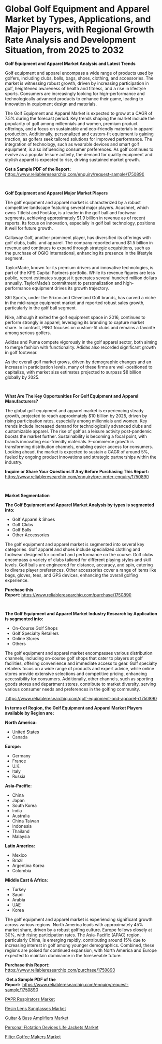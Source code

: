 <p><h1>Global Golf Equipment and Apparel Market by Types, Applications, and Major Players, with Regional Growth Rate Analysis and Development Situation, from 2025 to 2032</h1></p><p><strong>Golf Equipment and Apparel Market Analysis and Latest Trends</strong></p>
<p><p>Golf equipment and apparel encompass a wide range of products used by golfers, including clubs, balls, bags, shoes, clothing, and accessories. The market is witnessing robust growth, driven by increasing participation in golf, heightened awareness of health and fitness, and a rise in lifestyle sports. Consumers are increasingly looking for high-performance and technologically advanced products to enhance their game, leading to innovation in equipment design and materials.</p><p>The Golf Equipment and Apparel Market is expected to grow at a CAGR of 7.5% during the forecast period. Key trends shaping the market include the popularity of golf among millennials and women, premium product offerings, and a focus on sustainable and eco-friendly materials in apparel production. Additionally, personalized and custom-fit equipment is gaining traction, as golfers seek tailored solutions for improved performance. The integration of technology, such as wearable devices and smart golf equipment, is also influencing consumer preferences. As golf continues to evolve as a popular leisure activity, the demand for quality equipment and stylish apparel is expected to rise, driving sustained market growth.</p></p>
<p><strong>Get a Sample PDF of the Report:&nbsp;</strong> <a href="https://www.reliableresearchiq.com/enquiry/request-sample/1750890?utm_campaign=973&utm_medium=2&utm_source=Github&utm_content=ia&utm_term=04042025&utm_id=golf-equipment-and-apparel">https://www.reliableresearchiq.com/enquiry/request-sample/1750890</a></p>
<p>&nbsp;</p>
<p><strong>Golf Equipment and Apparel Major Market Players</strong></p>
<p><p>The golf equipment and apparel market is characterized by a robust competitive landscape featuring several major players. Acushnet, which owns Titleist and FootJoy, is a leader in the golf ball and footwear segments, achieving approximately $1.9 billion in revenue as of recent reports. Its focus on innovation, especially in golf ball technology, positions it well for future growth.</p><p>Callaway Golf, another prominent player, has diversified its offerings with golf clubs, balls, and apparel. The company reported around $1.5 billion in revenue and continues to expand through strategic acquisitions, such as the purchase of OGIO International, enhancing its presence in the lifestyle segment.</p><p>TaylorMade, known for its premium drivers and innovative technologies, is part of the KPS Capital Partners portfolio. While its revenue figures are less public, recent estimates suggest it generates several hundred million dollars annually. TaylorMade’s commitment to personalization and high-performance equipment drives its growth trajectory.</p><p>SRI Sports, under the Srixon and Cleveland Golf brands, has carved a niche in the mid-range equipment market and reported robust sales growth, particularly in the golf ball segment.</p><p>Nike, although it exited the golf equipment space in 2016, continues to perform strongly in apparel, leveraging its branding to capture market share. In contrast, PING focuses on custom-fit clubs and remains a favorite among serious golfers.</p><p>Adidas and Puma compete vigorously in the golf apparel sector, both aiming to merge fashion with functionality. Adidas also recorded significant growth in golf footwear.</p><p>As the overall golf market grows, driven by demographic changes and an increase in participation levels, many of these firms are well-positioned to capitalize, with market size estimates projected to surpass $8 billion globally by 2025.</p></p>
<p>&nbsp;</p>
<p><strong>What Are The Key Opportunities For Golf Equipment and Apparel Manufacturers?</strong></p>
<p><p>The global golf equipment and apparel market is experiencing steady growth, projected to reach approximately $10 billion by 2025, driven by rising participation rates, especially among millennials and women. Key trends include increased demand for technologically advanced clubs and customizable apparel. The rise of golf as a leisure activity post-pandemic boosts the market further. Sustainability is becoming a focal point, with brands innovating eco-friendly materials. E-commerce growth is transforming distribution channels, enabling easier access for consumers. Looking ahead, the market is expected to sustain a CAGR of around 5%, fueled by ongoing product innovations and strategic partnerships within the industry.</p></p>
<p><strong>Inquire or Share Your Questions If Any Before Purchasing This Report:</strong> <a href="https://www.reliableresearchiq.com/enquiry/pre-order-enquiry/1750890?utm_campaign=973&utm_medium=2&utm_source=Github&utm_content=ia&utm_term=04042025&utm_id=golf-equipment-and-apparel">https://www.reliableresearchiq.com/enquiry/pre-order-enquiry/1750890</a></p>
<p>&nbsp;</p>
<p><strong>Market Segmentation</strong></p>
<p><strong>The Golf Equipment and Apparel Market Analysis by types is segmented into:</strong></p>
<p><ul><li>Golf Apparel & Shoes</li><li>Golf Clubs</li><li>Golf Balls</li><li>Other Accessories</li></ul></p>
<p><p>The golf equipment and apparel market is segmented into several key categories. Golf apparel and shoes include specialized clothing and footwear designed for comfort and performance on the course. Golf clubs encompass a variety of clubs tailored for different playing styles and skill levels. Golf balls are engineered for distance, accuracy, and spin, catering to diverse player preferences. Other accessories cover a range of items like bags, gloves, tees, and GPS devices, enhancing the overall golfing experience.</p></p>
<p><strong>Purchase this Report:&nbsp;</strong><a href="https://www.reliableresearchiq.com/purchase/1750890?utm_campaign=973&utm_medium=2&utm_source=Github&utm_content=ia&utm_term=04042025&utm_id=golf-equipment-and-apparel">https://www.reliableresearchiq.com/purchase/1750890</a></p>
<p>&nbsp;</p>
<p><strong>The Golf Equipment and Apparel Market Industry Research by Application is segmented into:</strong></p>
<p><ul><li>On-Course Golf Shops</li><li>Golf Specialty Retailers</li><li>Online Stores</li><li>Others</li></ul></p>
<p><p>The golf equipment and apparel market encompasses various distribution channels, including on-course golf shops that cater to players at golf facilities, offering convenience and immediate access to gear. Golf specialty retailers focus on a wide range of products and expert advice, while online stores provide extensive selections and competitive pricing, enhancing accessibility for consumers. Additionally, other channels, such as sporting goods stores and department stores, contribute to market diversity, serving various consumer needs and preferences in the golfing community.</p></p>
<p><a href="https://www.reliableresearchiq.com/golf-equipment-and-apparel-r1750890?utm_campaign=973&utm_medium=2&utm_source=Github&utm_content=ia&utm_term=04042025&utm_id=golf-equipment-and-apparel">&nbsp;https://www.reliableresearchiq.com/golf-equipment-and-apparel-r1750890</a></p>
<p><strong>In terms of Region, the Golf Equipment and Apparel Market Players available by Region are:</strong></p>
<p>
    <p> <strong> North America: </strong>
        <ul>
            <li>United States</li>
            <li>Canada</li>
        </ul>
        </p> 
    <p> <strong> Europe: </strong>
        <ul>
            <li>Germany</li>
            <li>France</li>
            <li>U.K.</li>
            <li>Italy</li>
            <li>Russia</li>
        </ul>
        </p> 
    <p> <strong> Asia-Pacific: </strong>
        <ul>
            <li>China</li>
            <li>Japan</li>
            <li>South Korea</li>
            <li>India</li>
            <li>Australia</li>
            <li>China Taiwan</li>
            <li>Indonesia</li>
            <li>Thailand</li>
            <li>Malaysia</li>
        </ul>
        </p> 
    <p> <strong> Latin America: </strong>
        <ul>
            <li>Mexico</li>
            <li>Brazil</li>
            <li>Argentina Korea</li>
            <li>Colombia</li>
        </ul>
        </p> 
    <p> <strong> Middle East & Africa: </strong>
        <ul>
            <li>Turkey</li>
            <li>Saudi</li>
            <li>Arabia</li>
            <li>UAE</li>
            <li>Korea</li>
        </ul>
    </p>
    </p>
<p><p>The golf equipment and apparel market is experiencing significant growth across various regions. North America leads with approximately 45% market share, driven by a robust golfing culture. Europe follows closely at 30%, with rising participation rates. The Asia-Pacific (APAC) region, particularly China, is emerging rapidly, contributing around 15% due to increasing interest in golf among younger demographics. Combined, these regions are poised for continued expansion, with North America and Europe expected to maintain dominance in the foreseeable future.</p></p>
<p><strong>Purchase this Report: </strong><a href="https://www.reliableresearchiq.com/purchase/1750890?utm_campaign=973&utm_medium=2&utm_source=Github&utm_content=ia&utm_term=04042025&utm_id=golf-equipment-and-apparel">https://www.reliableresearchiq.com/purchase/1750890</a></p>
<p>&nbsp;<strong>Get a Sample PDF of the Report:&nbsp;&nbsp;</strong><a href="https://www.reliableresearchiq.com/enquiry/request-sample/1750890?utm_campaign=973&utm_medium=2&utm_source=Github&utm_content=ia&utm_term=04042025&utm_id=golf-equipment-and-apparel">https://www.reliableresearchiq.com/enquiry/request-sample/1750890</a></p>
<p><strong></strong></p>
<p><p><a href="https://github.com/ridchycarlas/Market-Research-Report-List-1/blob/main/papr-respirators-market.md?utm_campaign=973&utm_medium=2&utm_source=Github&utm_content=ia&utm_term=04042025&utm_id=golf-equipment-and-apparel">PAPR Respirators Market</a></p><p><a href="https://github.com/hadshpinay/Market-Research-Report-List-1/blob/main/resin-lens-sunglasses-market.md?utm_campaign=973&utm_medium=2&utm_source=Github&utm_content=ia&utm_term=04042025&utm_id=golf-equipment-and-apparel">Resin Lens Sunglasses Market</a></p><p><a href="https://github.com/danzopachllq/Market-Research-Report-List-1/blob/main/guitar-bass-amplifiers-market.md?utm_campaign=973&utm_medium=2&utm_source=Github&utm_content=ia&utm_term=04042025&utm_id=golf-equipment-and-apparel">Guitar & Bass Amplifiers Market</a></p><p><a href="https://github.com/catlowdarcys/Market-Research-Report-List-1/blob/main/personal-flotation-devices-life-jackets-market.md?utm_campaign=973&utm_medium=2&utm_source=Github&utm_content=ia&utm_term=04042025&utm_id=golf-equipment-and-apparel">Personal Flotation Devices Life Jackets Market</a></p><p><a href="https://github.com/fendtdjunawo/Market-Research-Report-List-1/blob/main/filter-coffee-makers-market.md?utm_campaign=973&utm_medium=2&utm_source=Github&utm_content=ia&utm_term=04042025&utm_id=golf-equipment-and-apparel">Filter Coffee Makers Market</a></p></p>